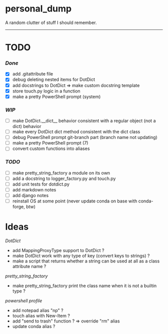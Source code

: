# personal_dump
A random clutter of stuff I should remember.

---

# TODO

### *Done*
- [x] add .gitattribute file
- [x] debug deleting nested items for DotDict
- [x] add docstrings to DotDict => make custom docstring template
- [x] store touch.py logic in a function
- [x] make a pretty PowerShell prompt (system)

### *WIP*
- [ ] make DotDict.\_\_dict__ behavior consistent with a regular object (not a dict) behavior
- [ ] make every DotDict dict method consistent with the dict class
- [ ] debug PowerShell prompt git-branch part (branch name not updating)
- [ ] make a pretty PowerShell prompt (7)
- [ ] convert custom functions into aliases

### *TODO*
- [ ] make pretty_string_factory a module on its own
- [ ] add a docstring to logger_factory.py and touch.py
- [ ] add unit tests for dotdict.py
- [ ] add markdown notes
- [ ] add django notes
- [ ] reinstall OS at some point (never update conda on base with conda-forge, btw)

# Ideas

*DotDict*
- add MappingProxyType support to DotDict ?
- make DotDict work with any type of key (convert keys to strings) ?
- make a script that returns whether a string can be used at all as a class attribute name ?

*pretty_string_factory*
- make pretty_string_factory print the class name when it is not a builtin type ?

*powershell profile*
- add notepad alias "np" ?
- touch alias with New-Item ?
- add "send to trash" function ? => override "rm" alias
- update conda alias ?
